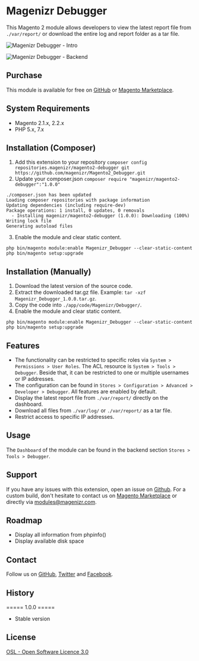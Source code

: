 # Magenizr Debugger
This Magento 2 module allows developers to view the latest report file from `./var/report/` or download the entire log and report folder as a tar file. 

![Magenizr Debugger - Intro](http://download.magenizr.com/pub/magenizr_resetuibookmarks/all/intro.gif)

![Magenizr Debugger - Backend](http://download.magenizr.com/pub/magenizr_resetuibookmarks/all/backend/01.gif)

## Purchase
This module is available for free on [GitHub](https://github.com/magenizr) or [Magento Marketplace](https://marketplace.magento.com/partner/magenizr).

## System Requirements
* Magento 2.1.x, 2.2.x
* PHP 5.x, 7.x

## Installation (Composer)

1. Add this extension to your repository `composer config repositories.magenizr/magento2-debugger git https://github.com/magenizr/Magento2_Debugger.git`
2. Update your composer.json `composer require "magenizr/magento2-debugger":"1.0.0"`

```
./composer.json has been updated
Loading composer repositories with package information
Updating dependencies (including require-dev)              
Package operations: 1 install, 0 updates, 0 removals
  - Installing magenizr/magento2-debugger (1.0.0): Downloading (100%)         
Writing lock file
Generating autoload files
```

3. Enable the module and clear static content.

```
php bin/magento module:enable Magenizr_Debugger --clear-static-content
php bin/magento setup:upgrade
```

## Installation (Manually)
1. Download the latest version of the source code.
2. Extract the downloaded tar.gz file. Example: `tar -xzf Magenizr_Debugger_1.0.0.tar.gz`.
3. Copy the code into `./app/code/Magenizr/Debugger/`.
4. Enable the module and clear static content.

```
php bin/magento module:enable Magenizr_Debugger --clear-static-content
php bin/magento setup:upgrade
```

## Features
* The functionality can be restricted to specific roles via `System > Permissions > User Roles`. The ACL resource is `System > Tools > Debugger`. Beside that, it can be restricted to one or multiple usernames or IP addresses.
* The configuration can be found in `Stores > Configuration > Advanced > Developer > Debugger`. All features are enabled by default.
* Display the latest report file from `./var/report/` directly on the dashboard.
* Download all files from `./var/log/` or `./var/report/` as a tar file.
* Restrict access to specific IP addresses.

## Usage
The `Dashboard` of the module can be found in the backend section `Stores > Tools > Debugger`.

## Support
If you have any issues with this extension, open an issue on [Github](https://github.com/magenizr/Magenizr_Debugger/issues). For a custom build, don't hesitate to contact us on [Magento Marketplace](https://marketplace.magento.com/partner/magenizr) or directly via modules@magenizr.com.

## Roadmap
* Display all information from phpinfo()
* Display available disk space

## Contact
Follow us on [GitHub](https://github.com/magenizr), [Twitter](https://twitter.com/magenizr) and [Facebook](https://www.facebook.com/magenizr).

## History
===== 1.0.0 =====
* Stable version

## License
[OSL - Open Software Licence 3.0](http://opensource.org/licenses/osl-3.0.php)